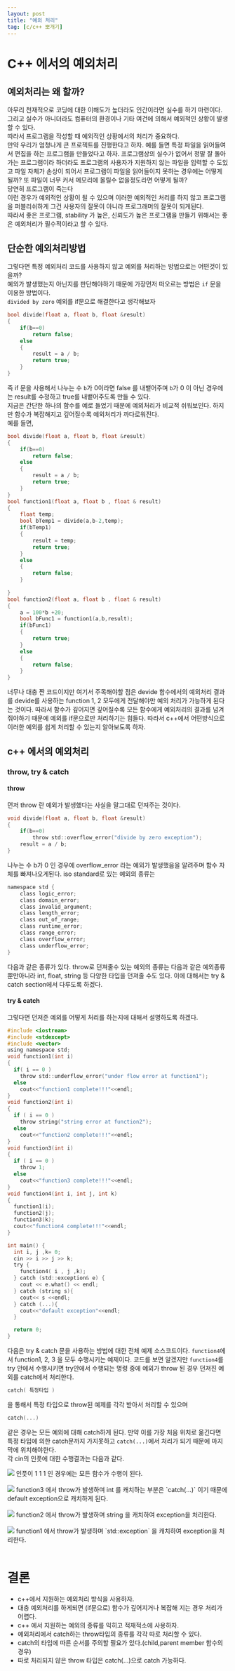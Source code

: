 ```yaml
---
layout: post
title: "예외 처리"
tag: [c/c++ 뽀개기]
---
```


# C++ 에서의 예외처리
## 예외처리는 왜 할까?
아무리 천재적으로 코딩에 대한 이해도가 높더라도 인간이라면 실수를 하기 마련이다. 그리고 실수가 아니더라도
컴퓨터의 환경이나 기타 여건에 의해서 예외적인 상황이 발생할 수 있다. <br>
따라서 프로그램을 작성할 때 예외적인 상황에서의 처리가 중요하다.
<br> 
만약 우리가 엄청나게 큰 프로젝트를 진행한다고 하자. 예를 들면 특정 파일을 읽어들여서 편집을 하는 프로그램을 만들었다고 하자. 프로그램상의 실수가 없어서 정말 잘 돌아가는 프로그램이라 하더라도 프로그램의 사용자가 지원하지 않는 파일을 입력할 수 도있고 파일 자체가 손상이 되어서 프로그램이 파일을 읽어들이지 못하는 경우에는 어떻게 될까? 또 파일이 너무 커서 메모리에 올릴수 없을정도라면 어떻게 될까? <br>
당연히 프로그램이 죽는다<br>
이런 경우가 예외적인 상황이 될 수 있으며 이러한 예외적인 처리를 하지 않고 프로그램을 퍼블리쉬하게 그건 사용자의 잘못이 아니라 프로그래머의 잘못이 되게된다.
<br>따라서 좋은 프로그램, stability 가 높은, 신뢰도가 높은 프로그램을 만들기 위해서는 좋은 예외처리가 필수적이라고 할 수 있다.

## 단순한 예외처리방법
그렇다면 특정 예외처리 코드를 사용하지 않고 예외를 처리하는 방법으로는 어떤것이 있을까?
<br> 예외가 발생했는지 아닌지를 판단해야하기 때문에 가장먼저 떠오르는 방법은 `if` 문을 이용한 방법이다.
<br>  `divided by zero` 예외를 if문으로 해결한다고 생각해보자
```c
bool divide(float a, float b, float &result)
{
    if(b==0)
        return false;
    else
    {
        result = a / b;
        return true;
    }
}
```
즉 if 문을 사용해서 나누는 수 `b`가 0이라면 false 를 내뱉어주며 `b`가 0 이 아닌 경우에는 result를 수정하고 true를 내뱉어주도록 만들 수 있다.
<br> 지금은 간단한 하나의 함수를 예로 들었기 때문에 예외처리가 비교적 쉬워보인다. 하지만 함수가 복잡해지고 깊어질수록 예외처리가 까다로워진다.
<br>예를 들면,
```c
bool divide(float a, float b, float &result)
{
    if(b==0)
        return false;
    else
    {
        result = a / b;
        return true;
    }
}
bool function1(float a, float b , float & result)
{
    float temp;
    bool bTemp1 = divide(a,b-2,temp);
    if(bTemp1)
    {
        result = temp;
        return true;
    }
    else
    {
        return false;
    }
    
}
bool function2(float a, float b , float & result)
{
    a = 100*b +20;
    bool bFunc1 = function1(a,b,result);
    if(bFunc1)
    {
        return true;
    }
    else
    {
        return false;
    }
}
```
너무나 대충 짠 코드이지만 여기서 주목해야할 점은 devide 함수에서의 예외처리 결과를 devide를 사용하는 function 1, 2 모두에게 
전달해야만 예외 처리가 가능하게 된다는 것이다. 따라서 함수가 깊어지면 깊어질수록 모든 함수에게 예외처리의 결과를 넘겨줘야하기 때문에
예외를 if문으로만 처리하기는 힘들다. 따라서 c++에서 어떤방식으로 이러한 예외를 쉽게 처리할 수 있는지 알아보도록 하자.

## c++ 에서의 예외처리
### throw, try & catch
#### throw
먼저 throw 란 예외가 발생했다는 사실을 말그대로 던져주는 것이다. 
```c
void divide(float a, float b, float &result)
{
    if(b==0)
        throw std::overflow_error("divide by zero exception");
    result = a / b;
}
```
나누는 수 b가 0 인 경우에 overflow_error 라는 예외가 발생했음을 알려주며 함수 자체를 빠져나오게된다.
iso standard로 있는 예외의 종류는
```c
namespace std {
    class logic_error;
    class domain_error;
    class invalid_argument;
    class length_error;
    class out_of_range;
    class runtime_error;
    class range_error;
    class overflow_error;
    class underflow_error;
}
```
다음과 같은 종류가 있다.
throw로 던져줄수 있는 예외의 종류는 다음과 같은 예외종류 뿐만아니라 int, float, string 등 다양한 타입을 던져줄 수도 있다.
이에 대해서는 try & catch section에서 다루도록 하겠다.

#### try & catch
그렇다면 던져준 예외를 어떻게 처리를 하는지에 대해서 설명하도록 하겠다.<br>
```c
#include <iostream>
#include <stdexcept>
#include <vector>
using namespace std;
void function1(int i)
{
  if( i == 0 )
    throw std::underflow_error("under flow error at function1");
  else
    cout<<"function1 complete!!!"<<endl;
}
void function2(int i)
{
  if ( i == 0 )
    throw string("string error at function2");
  else
    cout<<"function2 complete!!!"<<endl;
}
void function3(int i)
{
  if ( i == 0 )
    throw 1;
  else
    cout<<"function3 complete!!!"<<endl;
}
void function4(int i, int j, int k)
{
  function1(i);
  function2(j);
  function3(k);
  cout<<"function4 complete!!!"<<endl;
}

int main() {
  int i, j ,k= 0;
  cin >> i >> j >> k;
  try {
    function4( i , j ,k);
  } catch (std::exception& e) {
    cout << e.what() << endl;
  } catch (string s){
    cout<< s <<endl;
  } catch (...){
    cout<<"default exception"<<endl;
  }

  return 0;
}

```
다음은 try & catch 문을 사용하는 방법에 대한 전체 예제 소스코드이다.
`function4`에서 function1, 2, 3 을 모두 수행시키는 예제이다. 코드를 보면 알겠지만 `function4`를 try 안에서 수행시키면
try안에서 수행되는 명령 중에 예외가 throw 된 경우 던져진 예외를 catch에서 처리한다.
```c
catch( 특정타입 )
```
을 통해서 특정 타입으로 throw된 예제를 각각 받아서 처리할 수 있으며
```c
catch(...)
```
같은 경우는 모든 예외에 대해 catch하게 된다. 만약 이를 가장 처음 위치로 옮긴다면 특정 타입에 의한 catch문까지 가지못하고 
`catch(...)`에서 처리가 되기 때문에 마지막에 위치해야한다.
<br>
각 cin의 인풋에 대한 수행결과는 다음과 같다.<br/>

<img src="{{ site.baseurl }}/assets/img/cpp_exception/111error.png">
인풋이 1 1 1 인 경우에는 모든 함수가 수행이 된다.<br><br>
 <img src="{{ site.baseurl }}/assets/img/cpp_exception/110error.png">
function3 에서 throw가 발생하며 int 를 캐치하는 부분은 `catch(...)` 이기 때문에 default exception으로 캐치하게 된다.<br><br>
 <img src="{{ site.baseurl }}/assets/img/cpp_exception/100error.png">
function2 에서 throw가 발생하며 string 을 캐치하여 exception을 처리한다.<br><br>
 <img src="{{ site.baseurl }}/assets/img/cpp_exception/000error.png">
function1 에서 throw가 발생하며 `std::exception` 을 캐치하여 exception을 처리한다.<br><br>

 
 # 결론
 * c++에서 지원하는 예외처리 방식을 사용하자.
 * 대충 예외처리를 하게되면 (if문으로) 함수가 깊어지거나 복잡해 지는 경우 처리가 어렵다.
 * c++ 에서 지원하는 예외의 종류를 익히고 적재적소에 사용하자.
 * 예외처리에서 catch하는 throw타입의 종류를 각각 따로 처리할 수 있다.
 * catch의 타입에 따른 순서를 주의할 필요가 있다.(child,parent member 함수의 경우)
 * 따로 처리되지 않은 throw 타입은 catch(...)으로 catch 가능하다.
 